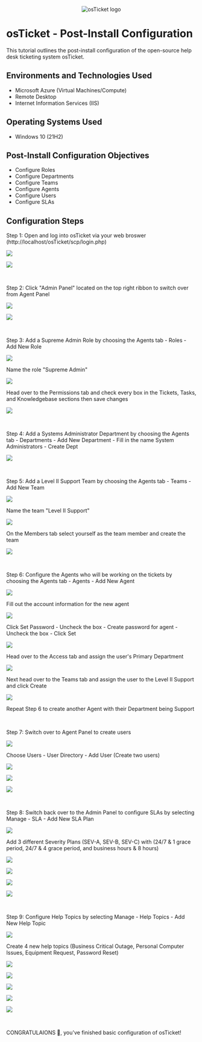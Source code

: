 <p align="center">
<img src="https://i.imgur.com/Clzj7Xs.png" alt="osTicket logo"/>
</p>

<h1>osTicket - Post-Install Configuration</h1>
This tutorial outlines the post-install configuration of the open-source help desk ticketing system osTicket.<br />


<h2>Environments and Technologies Used</h2>

- Microsoft Azure (Virtual Machines/Compute)
- Remote Desktop
- Internet Information Services (IIS)

<h2>Operating Systems Used </h2>

- Windows 10</b> (21H2)

<h2>Post-Install Configuration Objectives</h2>

- Configure Roles
- Configure Departments
- Configure Teams
- Configure Agents
- Configure Users
- Configure SLAs

<h2>Configuration Steps</h2>

Step 1: Open and log into osTicket via your web broswer (http://localhost/osTicket/scp/login.php)
<p>
<img Screenshot 2023-07-18 at 3 02 21 PM" src="https://github.com/areyes302/post-install-config/assets/139584521/f8e1c93a-e430-4fe9-9f5f-d462f377b1f1">
<p>
<img Screenshot 2023-07-18 at 3 04 08 PM" src="https://github.com/areyes302/post-install-config/assets/139584521/d4e7974f-ad83-45aa-a2d6-8fc3627b1f87">
</p>
<br />

Step 2: Click "Admin Panel" located on the top right ribbon to switch over from Agent Panel
<p>
<img Screenshot 2023-07-18 at 3 04 08 PM" src="https://github.com/areyes302/post-install-config/assets/139584521/ba550df5-011b-4182-9f02-e12018fe1bfc">
</p>
<img Screenshot 2023-07-18 at 3 11 04 PM" src="https://github.com/areyes302/post-install-config/assets/139584521/3241eb9e-7b2e-4cad-93c0-1366fd2e7d1e">
</p>
<br />

Step 3: Add a Supreme Admin Role by choosing the Agents tab - Roles - Add New Role
<p>
<img Screenshot 2023-07-18 at 3 18 30 PM" src="https://github.com/areyes302/post-install-config/assets/139584521/67d32715-4692-48b9-a0cc-cced7a21b874">
</p>
Name the role "Supreme Admin"
<p>
<img Screenshot 2023-07-18 at 3 21 07 PM" src="https://github.com/areyes302/post-install-config/assets/139584521/fc029373-1d8a-439b-bc53-a96396b0f6c4">
</p>
Head over to the Permissions tab and check every box in the Tickets, Tasks, and Knowledgebase sections then save changes
<p>
<img Screenshot 2023-07-18 at 3 21 39 PM" src="https://github.com/areyes302/post-install-config/assets/139584521/1660ee1f-3e00-459f-a4da-1b36942a5f60">
</p>
<br />

Step 4: Add a Systems Administrator Department by choosing the Agents tab - Departments - Add New Department - Fill in the name System Administrators - Create Dept
<p>
<img Screenshot 2023-07-18 at 3 32 18 PM" src="https://github.com/areyes302/post-install-config/assets/139584521/8a222599-140f-4372-9b02-72cf465b4176">
</p>
<br />

Step 5: Add a Level II Support Team by choosing the Agents tab - Teams - Add New Team
<p>
<img Screenshot 2023-07-18 at 3 37 15 PM" src="https://github.com/areyes302/post-install-config/assets/139584521/d5f01327-7345-41d5-a2b1-a91b42cfef8d">
</p>
Name the team "Level II Support"
<p>
<img Screenshot 2023-07-18 at 3 34 42 PM" src="https://github.com/areyes302/post-install-config/assets/139584521/1a689af0-58d1-49a9-a837-536af8ff8194">
</p>
On the Members tab select yourself as the team member and create the team
<p>
<img Screenshot 2023-07-18 at 3 34 50 PM" src="https://github.com/areyes302/post-install-config/assets/139584521/702736cf-8a32-4e2f-992b-b41a74c988b3">
</p>
<br />

Step 6: Configure the Agents who will be working on the tickets by choosing the Agents tab - Agents - Add New Agent
<p>
<img Screenshot 2023-07-18 at 3 53 55 PM" src="https://github.com/areyes302/post-install-config/assets/139584521/d1e5d542-11f3-4016-a034-c6404193f181">
</p>
Fill out the account information for the new agent
<p>
<img Screenshot 2023-07-18 at 3 57 31 PM" src="https://github.com/areyes302/post-install-config/assets/139584521/63e4158d-effd-4bec-bff8-d042b3e6c373">
</p>
Click Set Password - Uncheck the box - Create password for agent - Uncheck the box - Click Set
<p>
<img Screenshot 2023-07-18 at 4 01 11 PM" src="https://github.com/areyes302/post-install-config/assets/139584521/b317b83a-d54f-4765-9c2f-6ecb66be6a33">
</p>
Head over to the Access tab and assign the user's Primary Department
<p>
<img Screenshot 2023-07-18 at 4 04 49 PM" src="https://github.com/areyes302/post-install-config/assets/139584521/a8446a74-4699-462c-ba25-1a903bcef850">
</p>
Next head over to the Teams tab and assign the user to the Level II Support and click Create
<p>
<img Screenshot 2023-07-18 at 4 09 54 PM" src="https://github.com/areyes302/post-install-config/assets/139584521/a192e718-397e-43fd-be10-7cf9aacbd38a">
</p>
Repeat Step 6 to create another Agent with their Department being Support
</p>
<br />

Step 7: Switch over to Agent Panel to create users
<p>
<img Screenshot 2023-07-18 at 4 18 29 PM" src="https://github.com/areyes302/post-install-config/assets/139584521/6f4ec4df-eefa-45f6-beff-85b0c6f56ee8">
</p>
Choose Users - User Directory - Add User (Create two users)
<p>
<img Screenshot 2023-07-18 at 4 20 25 PM" src="https://github.com/areyes302/post-install-config/assets/139584521/148556de-0ef5-4eec-9881-0d14aa9c0e07">
</p>
<img Screenshot 2023-07-18 at 4 24 27 PM" src="https://github.com/areyes302/post-install-config/assets/139584521/fa89f447-b3a8-4936-bb72-a43a00c74f44">
<p>
<img Screenshot 2023-07-18 at 4 28 36 PM" src="https://github.com/areyes302/post-install-config/assets/139584521/3e040f8e-b1af-4cb4-821d-495472223685">
</p>
<br />

Step 8: Switch back over to the Admin Panel to configure SLAs by selecting Manage - SLA - Add New SLA Plan
<p>
<img Screenshot 2023-07-18 at 4 31 02 PM" src="https://github.com/areyes302/post-install-config/assets/139584521/52a97b83-28a6-43c8-8d28-47aac9f8bd38">
</p>
Add 3 different Severity Plans (SEV-A, SEV-B, SEV-C) with (24/7 & 1 grace period, 24/7 & 4 grace period, and business hours & 8 hours)
<p>
<img Screenshot 2023-07-18 at 4 38 36 PM" src="https://github.com/areyes302/post-install-config/assets/139584521/69c93f5c-e6d8-471f-8637-c5dddf23d862">
</p>
<img Screenshot 2023-07-18 at 4 40 05 PM" src="https://github.com/areyes302/post-install-config/assets/139584521/50bda397-c73d-4738-9799-cf4bd2c66ecf">
<p>
<img Screenshot 2023-07-18 at 4 40 33 PM" src="https://github.com/areyes302/post-install-config/assets/139584521/073a6173-7650-43fb-903f-0b17b17af873">
</p>
<img Screenshot 2023-07-18 at 4 40 41 PM" src="https://github.com/areyes302/post-install-config/assets/139584521/9ef639f5-700a-416c-ae56-9f244dfce4c8">
</p>
<br />

Step 9: Configure Help Topics by selecting Manage - Help Topics - Add New Help Topic
<p>
<img Screenshot 2023-07-18 at 4 46 59 PM" src="https://github.com/areyes302/post-install-config/assets/139584521/c5b72d50-4cb3-44aa-b1a2-c47d1c001126">
</p>
Create 4 new help topics (Business Critical Outage, Personal Computer Issues, Equipment Request, Password Reset)
<p>
<img Screenshot 2023-07-18 at 4 50 43 PM" src="https://github.com/areyes302/post-install-config/assets/139584521/5c1c62fd-0d36-48b0-b850-bbab59d480c3">
</p>
<img Screenshot 2023-07-18 at 4 51 13 PM" src="https://github.com/areyes302/post-install-config/assets/139584521/90dc0113-274f-4204-8ac3-a3156a4bb5ff">
<p>
<img Screenshot 2023-07-18 at 4 51 57 PM" src="https://github.com/areyes302/post-install-config/assets/139584521/57c80c3d-a2a8-4d64-98dc-4bdc1baad661">
</p>
<img Screenshot 2023-07-18 at 4 52 53 PM" src="https://github.com/areyes302/post-install-config/assets/139584521/869268e3-7c49-491d-a21f-0110bec7643b">
<p>
<img Screenshot 2023-07-18 at 4 53 12 PM" src="https://github.com/areyes302/post-install-config/assets/139584521/4b39e41c-75b8-4f60-808e-6c68ac2a6366">
</p>
<br />

CONGRATULAIONS 🎉, you've finished basic configuration of osTicket! 

